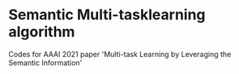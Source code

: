 # Semantic Multi-tasklearning algorithm

Codes for AAAI 2021 paper 'Multi-task Learning by Leveraging the Semantic Information'
